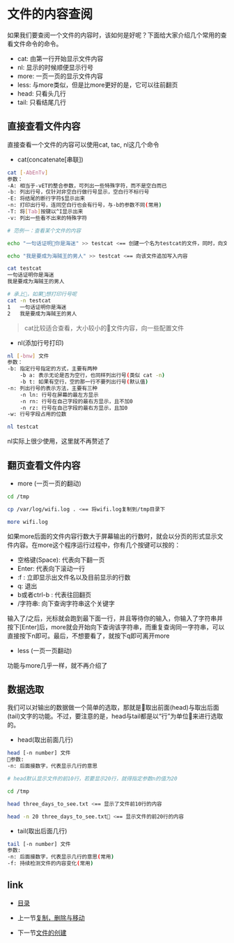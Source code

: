 # 文件的内容查阅

如果我们要查阅一个文件的内容时，该如何是好呢？下面给大家介绍几个常用的查看文件命令的命令。

* cat: 由第一行开始显示文件内容
* nl: 显示的时候顺便显示行号
* more: 一页一页的显示文件内容
* less: 与more类似，但是比more更好的是，它可以往前翻页
* head: 只看头几行
* tail: 只看结尾几行

## 直接查看文件内容

直接查看一个文件的内容可以使用cat, tac, nl这几个命令

* cat(concatenate[串联])

```bash
cat [-AbEnTv]
参数：
-A: 相当于-vET的整合参数，可列出一些特殊字符，而不是空白而已
-b: 列出行号，仅针对非空白行做行号显示，空白行不标行号
-E: 将结尾的断行字符$显示出来
-n: 打印出行号，连同空白行也会有行号，与-b的参数不同(常用)
-T: 将[Tab]按键以^I显示出来
-v: 列出一些看不出来的特殊字符
```

```bash
# 范例一：查看某个文件的内容

echo "一句话证明你是海迷" >> testcat <== 创建一个名为testcat的文件，同时，向文件写入内容

echo "我是要成为海贼王的男人" >> testcat <== 向该文件追加写入内容

cat testcat
一句话证明你是海迷
我是要成为海贼王的男人

# 承上，如果想打印行号呢
cat -n testcat
1	一句话证明你是海迷
2	我是要成为海贼王的男人
```

>cat比较适合查看，大小较小的文件内容，向一些配置文件

* nl(添加行号打印)

```bash
nl [-bnw] 文件
参数：
-b: 指定行号指定的方式，主要有两种
    -b a: 表示无论是否为空行，也同样列出行号(类似 cat -n)
    -b t: 如果有空行，空的那一行不要列出行号(默认值)
-n: 列出行号的表示方法，主要有三种
    -n ln: 行号在屏幕的最左方显示
    -n rn: 行号在自己字段的最右方显示，且不加0
    -n rz: 行号在自己字段的最右方显示，且加0
-w: 行号字段占用的位数
```

```bash
nl testcat
```

nl实际上很少使用，这里就不再赘述了

## 翻页查看文件内容

* more (一页一页的翻动)

```bash
cd /tmp

cp /var/log/wifi.log . <== 将wifi.log复制到/tmp目录下

more wifi.log
```

如果more后面的文件内容行数大于屏幕输出的行数时，就会以分页的形式显示文件内容。在more这个程序运行过程中，你有几个按键可以按的：

* 空格键(Space): 代表向下翻一页
* Enter: 代表向下滚动一行
* :f : 立即显示出文件名以及目前显示的行数
* q: 退出
* b或者ctrl-b : 代表往回翻页
* /字符串: 向下查询字符串这个关键字

输入了/之后，光标就会跑到最下面一行，并且等待你的输入，你输入了字符串并按下[Enter]后，more就会开始向下查询该字符串，而重复查询同一字符串，可以直接按下n即可。最后，不想要看了，就按下q即可离开more

* less (一页一页翻动)

功能与more几乎一样，就不再介绍了

## 数据选取

我们可以对输出的数据做一个简单的选取，那就是取出前面(head)与取出后面(tail)文字的功能。不过，要注意的是，head与tail都是以“行”为单位来进行选取的。

* head(取出前面几行)

```bash
head [-n number] 文件
参数:
-n: 后面接数字，代表显示几行的意思

# head默认显示文件的前10行，若要显示20行，就得指定参数n的值为20
```

```bash
cd /tmp

head three_days_to_see.txt <== 显示了文件前10行的内容

head -n 20 three_days_to_see.txt <== 显示文件的前20行的内容
```

* tail(取出后面几行)

```bash
tail [-n number] 文件
参数:
-n: 后面接数字，代表显示几行的意思(常用)
-f: 持续检测文件的内容变化(常用)
```

## link

* [目录](README.md)

* 上一节[复制，删除与移动](04.4.md)

* 下一节[文件的创建](04.6.md)